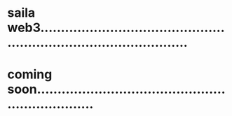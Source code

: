 # saila web3.........................................................................................
# coming soon...................................................................
